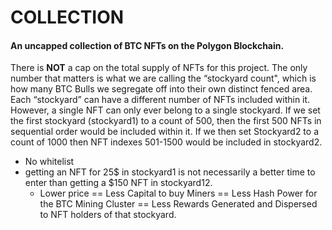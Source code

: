 # COLLECTION

#### **An uncapped collection of BTC NFTs on the Polygon Blockchain.**&#x20;

There is **NOT** a cap on the total supply of NFTs for this project. The only number that matters is what we are calling the “stockyard count", which is how many BTC Bulls we segregate off into their own distinct fenced area. Each “stockyard” can have a different number of NFTs included within it. However, a single NFT can only ever belong to a single stockyard. If we set the first stockyard (stockyard1) to a count of 500, then the first 500 NFTs in sequential order would be included within it. If we then set Stockyard2 to a count of 1000 then NFT indexes 501-1500 would be included in stockyard2. &#x20;

* No whitelist&#x20;
* getting an NFT for 25$ in stockyard1 is not necessarily a better time to enter than getting a $150 NFT in stockyard12.&#x20;
  * Lower price == Less Capital to buy Miners == Less Hash Power for the BTC Mining Cluster == Less Rewards Generated and Dispersed to NFT holders of that stockyard. &#x20;
